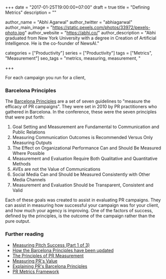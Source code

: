 +++
date = "2017-01-25T19:00:00+07:00"
draft = true
title = "Defining Metrics"
description = ""

author_name = "Abhi Agarwal"
author_twitter = "abhiagarwal"
author_main_image = "https://static.pexels.com/photos/33972/pexels-photo.jpg"
author_website = "https://abhi.co/"
author_description = "Abhi graduated from New York University with a degree in Creation of Artificial Intelligence. He is the co-founder of NewsAI."

categories = ["Productivity"]
series = ["Productivity"]
tags = ["Metrics", "Measurement"]
seo_tags = "metrics, measuring, measurement, "

+++

For each campaign you run for a client,

### Barcelona Principles

The [Barcelona Principles](https://en.wikipedia.org/wiki/Barcelona_Principles) are a set of seven guidelines to "measure the efficacy of PR campaigns". They were set in 2010 by PR practitioners who gathered in Barcelona. In the conference, these were the seven principles that were put forth:

1. Goal Setting and Measurement are Fundamental to Communication and Public Relations
2. Measuring Communication Outcomes is Recommended Versus Only Measuring Outputs
3. The Effect on Organizational Performance Can and Should Be Measured Where Possible
4. Measurement and Evaluation Require Both Qualitative and Quantitative Methods
5. AVEs are not the Value of Communications
6. Social Media Can and Should be Measured Consistently with Other Media Channels
7. Measurement and Evaluation Should be Transparent, Consistent and Valid

Each of these goals was created to assist in evaluating PR campaigns. They can assist in measuring how successful your campaign was for your client, and how much your agency is improving. One of the factors of success, defined by the principles, is the outcome of the campaign rather than the pure output.

### Further reading

- [Measuring Pitch Success (Part 1 of 3)](https://www.newsai.co/blog/measuring-pitch-success/)
- [How the Barcelona Principles have been updated](http://amecorg.com/how-the-barcelona-principles-have-been-updated/)
- [The Principles of PR Measurement](https://www.ketchum.com/sites/default/files/insights/ketchum_white_paper_principles-pr-measurement.pdf)
- [Measuring PR's Value](https://apps.prsa.org/Intelligence/BusinessCase/MeasurementResources/MeasuringValueofPublicRelations/index.html)
- [Explaining PR's Barcelona Principles](http://www.forbes.com/sites/robertwynne/2016/02/01/explaining-the-barcelona-principles/)
- [PR Metrics Framework](http://amecorg.com/wp-content/uploads/2013/06/Social-Media-Valid-Framework2013.pdf)